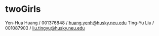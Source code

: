 # twoGirls
Yen-Hua Huang / 001376848 / huang.yenh@husky.neu.edu
Ting-Yu Liu / 001087903 / liu.tingyu@husky.neu.edu
